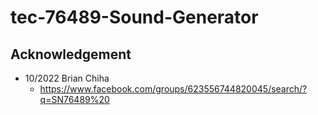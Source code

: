 # tec-76489-Sound-Generator

## Acknowledgement
- 10/2022 Brian Chiha
  - https://www.facebook.com/groups/623556744820045/search/?q=SN76489%20







